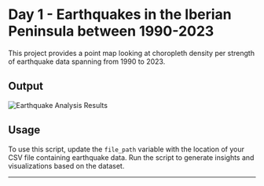 # Day 1 - Earthquakes in the Iberian Peninsula between 1990-2023

This project provides a point map looking at choropleth density per strength of earthquake data spanning from 1990 to 2023. 

## Output

![Earthquake Analysis Results](images/result.png)

## Usage
To use this script, update the `file_path` variable with the location of your CSV file containing earthquake data. Run the script to generate insights and visualizations based on the dataset.

---
